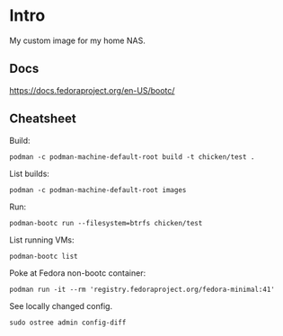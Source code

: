 # Intro

My custom image for my home NAS.

## Docs

https://docs.fedoraproject.org/en-US/bootc/

## Cheatsheet

Build:
```
podman -c podman-machine-default-root build -t chicken/test .
```

List builds:
```
podman -c podman-machine-default-root images
```

Run:
```
podman-bootc run --filesystem=btrfs chicken/test
```

List running VMs:
```
podman-bootc list
```

Poke at Fedora non-bootc container:
```
podman run -it --rm 'registry.fedoraproject.org/fedora-minimal:41'
```

See locally changed config.
```
sudo ostree admin config-diff
```